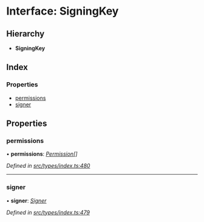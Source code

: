 # Interface: SigningKey

## Hierarchy

* **SigningKey**

## Index

### Properties

* [permissions](signingkey.md#permissions)
* [signer](signingkey.md#signer)

## Properties

###  permissions

• **permissions**: *[Permission](../enums/permission.md)[]*

*Defined in [src/types/index.ts:480](https://github.com/PolymathNetwork/polymesh-sdk/blob/90db508/src/types/index.ts#L480)*

___

###  signer

• **signer**: *[Signer](signer.md)*

*Defined in [src/types/index.ts:479](https://github.com/PolymathNetwork/polymesh-sdk/blob/90db508/src/types/index.ts#L479)*
